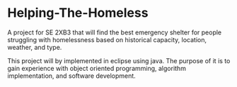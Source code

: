# Helping-The-Homeless
A project for SE 2XB3 that will find the best emergency shelter for people struggling with homelessness based on historical capacity, location, weather, and type.

This project will by implemented in eclipse using java. The purpose of it is to gain experience with object oriented programming, algorithm implementation, and software development.
